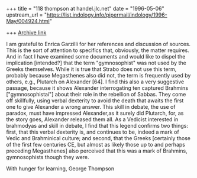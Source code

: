 +++
title = "118 thompson at handel.jlc.net"
date = "1996-05-06"
upstream_url = "https://list.indology.info/pipermail/indology/1996-May/004924.html"

+++
[Archive link](https://list.indology.info/pipermail/indology/1996-May/004924.html)

I am grateful to Enrica Garzilli for her references and discussion of
sources.  This is the sort of attention to specifics that, obviously, the
matter requires.  And in fact I have examined some documents and would like
to dispel the implication [intended?] that the term "gymnosophist" was not
used by the Greeks themselves.  While it is true that Strabo does not use
this term, probably because Megasthenes also did not, the term is
frequently used by others, e.g., Plutarch on Alexander [64].  I find this
also a very suggestive passage, because it shows Alexander interrogating
ten captured Brahmins ["gymnosophistaí"] about their role in the rebellion
of Sabbas.  They come off skillfully, using verbal dexterity to avoid the
death that awaits the first one to give Alexander a wrong answer.  This
skill in debate, the use of paradox, must have impressed Alexander,as it
surely did Plutarch, for, as the story goes, Alexander released them all.
As a Vedicist interested in brahmodyas and skill in debate, I find that
this legend confirms two things: first, that this verbal dexterity is, and
continues to be, indeed a mark of Vedic and Brahminical culture; and
second, that the Greeks [certainly those of the first few centuries CE, but
almost as likely those up to and perhaps preceding Megasthenes] also
perceived that this was a mark of Brahmins, gymnosophists though they were.

With hunger for learning,
George Thompson






